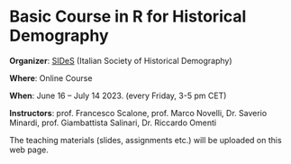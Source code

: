 # Basic Course in R for Historical Demography


**Organizer**: [SIDeS](https://demostorica.it/en/society/) (Italian Society of Historical Demography)

**Where**: Online Course

**When**: June 16 – July 14 2023. (every Friday, 3-5 pm CET)

**Instructors**: prof. Francesco Scalone, prof. Marco Novelli, Dr. Saverio Minardi, prof. Giambattista Salinari, Dr. Riccardo Omenti

The teaching materials (slides, assignments etc.) will be uploaded on this web page. 
